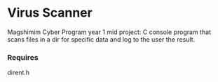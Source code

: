 # Virus Scanner

Magshimim Cyber Program year 1 mid project: C console program that scans files in a dir for specific data and log to the user the result.

### Requires

dirent.h
